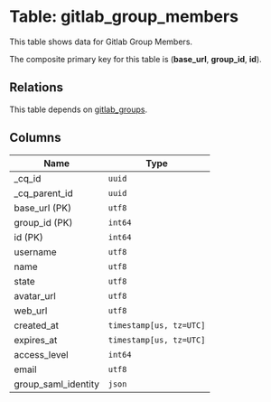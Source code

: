 # Table: gitlab_group_members

This table shows data for Gitlab Group Members.

The composite primary key for this table is (**base_url**, **group_id**, **id**).

## Relations

This table depends on [gitlab_groups](gitlab_groups.md).

## Columns

| Name          | Type          |
| ------------- | ------------- |
|_cq_id|`uuid`|
|_cq_parent_id|`uuid`|
|base_url (PK)|`utf8`|
|group_id (PK)|`int64`|
|id (PK)|`int64`|
|username|`utf8`|
|name|`utf8`|
|state|`utf8`|
|avatar_url|`utf8`|
|web_url|`utf8`|
|created_at|`timestamp[us, tz=UTC]`|
|expires_at|`timestamp[us, tz=UTC]`|
|access_level|`int64`|
|email|`utf8`|
|group_saml_identity|`json`|